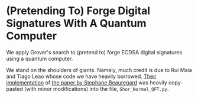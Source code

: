 # (Pretending To) Forge Digital Signatures With A Quantum Computer 
We apply Grover's search to (pretend to) forge ECDSA digital signatures using a quantum computer.

We stand on the shoulders of giants. Namely, much credit is due to Rui Maia and Tiago Leao whose code we have heavily borrowed.
[Their implementation](https://github.com/tiagomsleao/ShorAlgQiskit/tree/master) of [the paper by Stephane Beauregard](https://arxiv.org/abs/quant-ph/0205095) was heavily copy-pasted (with minor modifications) into the file, `Shor_Normal_QFT.py`.